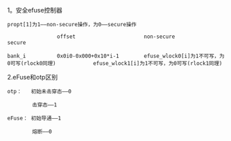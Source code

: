 1。安全efuse控制器

	propt[1]为1——non-secure操作，为0——secure操作

					offset                      non-secure                                             secure

	bank_i          0x0i0-0x000+0x10*i-1        efuse_wlock0[i]为1不可写，为0可写(rlock0同理)            efuse_wlock1[i]为1不可写，为0可写(rlock1同理)



2.eFuse和otp区别

	otp：   初始未击穿态——0

			击穿态——1

	eFuse： 初始导通——1

			熔断——0